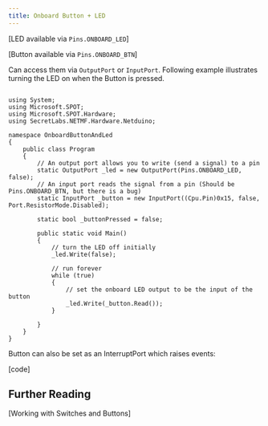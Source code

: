 ```yaml
---
title: Onboard Button + LED
---
```



[LED available via `Pins.ONBOARD_LED`]

[Button available via `Pins.ONBOARD_BTN`]

Can access them via `OutputPort` or `InputPort`. Following example illustrates turning the LED on when the Button is pressed.


```CSharp

using System;
using Microsoft.SPOT;
using Microsoft.SPOT.Hardware;
using SecretLabs.NETMF.Hardware.Netduino;

namespace OnboardButtonAndLed
{
	public class Program
	{
		// An output port allows you to write (send a signal) to a pin
		static OutputPort _led = new OutputPort(Pins.ONBOARD_LED, false);
		// An input port reads the signal from a pin (Should be Pins.ONBOARD_BTN, but there is a bug)
		static InputPort _button = new InputPort((Cpu.Pin)0x15, false, Port.ResistorMode.Disabled);

		static bool _buttonPressed = false;

		public static void Main()
		{
			// turn the LED off initially
			_led.Write(false);

			// run forever
			while (true)
			{
				// set the onboard LED output to be the input of the button
				_led.Write(_button.Read());
			}

		}
	}
}

```

Button can also be set as an InterruptPort which raises events:

[code]

## Further Reading

[Working with Switches and Buttons]